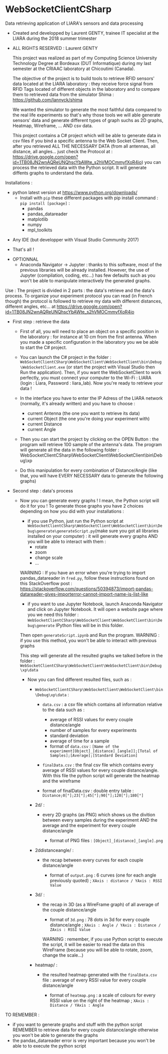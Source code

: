 # WebSocketClientCSharp
Data retrieving application of LIARA's sensors and data processing

- Created and developped by Laurent GENTY, trainee IT specialist at the LIARA during the 2018 summer trimester
- ALL RIGHTS RESERVED : Laurent GENTY

  This project was realized as part of my Computing Science University Technology Degree at Bordeaux (DUT Informatique) during my last semester
  at the CRIAAC laboratory at Chicoutimi (Canada).

  The objective of the project is to build tools to retrieve RFID sensors' data located at the LIARA laboratory : they receive force signal
  from RFID Tags located of different objects in the laboratory and to compare them to retrieved data from the simulator Shima : https://github.com/Iannyck/shima

  We wanted the simulator to generate the most faithful data compared to the real life experiments so that's why those tools we will able
  generate sensors' data and generate different types of graph suchs as 2D graphs, Heatmap, Wireframe, ... AND csv data.

  This project contains a C# project which will be able to generate data in csv files if you bind a specific antenna to the Web Socket Client.
  Then, after you retrieved ALL THE NECESSARY DATA (from all antennas, all distance, all angles... just check the Protocol at :
  https://drive.google.com/open?id=1TB08JN2wnAQReUNQhscYbAWte_s2hVMOCmmyfXoR4io) you can process the retrieved data with the Python script.
  It will generate diffents graphs to understand the data.

Installations :
* python latest version at https://www.python.org/downloads/
  - Install with `pip` these different packages with pip install command : `pip install [package]` :
    * pandas
    * pandas_datareader
    * matplotlib
    * numpy
    * mpl_toolkits

- Any IDE (but developper with Visual Studio Community 2017)

* That's all !

- OPTIONNAL
  - Anaconda Navigator -> Jupyter : thanks to this software, most of the previous libraries will be already installed. However, the use of Jupyter (compilation, coding, etc...) has few defaults such as you won't be able to manipulate interactively the generated graphs.

Use :
  The project is divided in 2 parts : the data's retrieve and the data's process. To organize your experiment protocol you can read (in French though)
  the protocol is followed to retrieve my data with different distances, different angles, etc... at   https://drive.google.com/open?id=1TB08JN2wnAQReUNQhscYbAWte_s2hVMOCmmyfXoR4io

  - First step : retrieve the data
    - First of all, you will need to place an object on a specific position in the laboratory : for instance at 10 cm from the first antenna. When you made a specific configuration in the laboratory you we be able to start the C# project.

    - You can launch the C# project in the folder : `WebSocketClientCSharp\WebSocketClient\WebSocketClient\bin\Debug\WebSocketClient.exe` (or start the project with Visual Studio then Run the application). Then, if you want the WebSocketClient to work perfectly, you must connect your computer to the Wi-Fi : LIARA (login : Liara, Password : liara_lab). Now you're ready to retrieve your data !

    - In the interface you have to enter the IP Adress of the LIARA network (normally, it's already written) and you have to choose :
      - current Antenna (the one you want to retrieve its data)
      - current Object (the one you're doing your experiment with)
      - current Distance
      - current Angle

    - Then you can start the project by clicking on the OPEN Button : the program will retrieve 100 sample of the antenna's data. The program will generate all the data in the following folder : WebSocketClientCSharp\WebSocketClient\WebSocketClient\bin\Debug\xp

    - Do this manipulation for every combination of Distance/Angle (like that, you will have EVERY NECESSARY data to generate the following graphs)

  - Second step : data's process
    - Now you can generate every graphs ! I mean, the Python script will do it for you ! To generate those graphs you have 2 choices depending on how you did with your installations :
      - if you use Python, just run the Python script at `WebSocketClientCSharp\WebSocketClient\WebSocketClient\bin\Debug\generate\generateScript.py`(make sure you got all libraries installed on your computer) : it will generate every graphs AND you will be able to interact with them :
        - rotate
        - zoom
        - change scale
        - ...

      WARNING : If you have an error when you're trying to import pandas_datareader in `fred.py`, follow these instructions found on this StackOverflow post : https://stackoverflow.com/questions/50394873/import-pandas-datareader-gives-importerror-cannot-import-name-is-list-like

      - if you want to use Jupyter Notebook, launch Anaconda Navigator and click on Jupyter Notebook. It will open a website page where you we need this folder : `WebSocketClientCSharp\WebSocketClient\WebSocketClient\bin\Debug\generate` IPython files will be in this folder.

      Then open `generateScript.ipynb` and Run the program.
      WARNING : if you use this method, you won't be able to interact with previous graphs

      This step will generate all the resulted graphs we talked before in the folder : `WebSocketClientCSharp\WebSocketClient\WebSocketClient\bin\Debug\xp\data`

      - Now you can find different resulted files, such as :
        - `WebSocketClientCSharp\WebSocketClient\WebSocketClient\bin\Debug\xp\data` :
          - `data.csv` : a csv file which contains all information relative to the data such as :
            - average of RSSI values for every couple distance/angle
            - number of samples for every experiments
            - standard deviation
            - average of time for a sample

            * format of `data.csv` : `[Name of the experiment[Object]_[distance]_[angle]];[Total of Samples];[Average];[Standard Deviation]`

          - `finalData.csv` : the final csv file which contains every average of RSSI values for every couple distance/angle. With this file the python script will generate the heatmap and the wireframe

          - format of finalData.csv : double entry table : `Distance;0[°];23[°];45[°];90[°];120[°];180[°]`

        - 2d/ :
          - every 2D graphs (as PNG) which shows us the divition between every samples during the experiment AND the average and the experiment for every couple distance/angle

            - format of PNG files : `[Object]_[distance]_[angle].png`

        - 2ddistanceangle/ :
          - the recap between every curves for each couple distance/angle

            - format of `output.png` : 6 curves (one for each angle previously quoted) ; `XAxis : distance / YAxis : RSSI Value`

        - 3d/ :
          - the recap in 3D (as a WireFrame graph) of all average of the couple distance/angle

            - format of `3d.png` : 78 dots in 3d for every couple distance/angle ; `XAxis : Angle / YAxis : Distance / ZAxis : RSSI Value`

            WARNING : remember, if you use Python script to execute the script, it will be easier to read the data on this WireFrame (because you will be able to rotate, zoom, change the scale...)

        - heatmap/ :
          - the resulted heatmap generated with the `finalData.csv` file : average of every RSSI value for every couple distance/angle

            - format of `heatmap.png` : a scale of colours for every RSSI value on the right of the heatmap ; `XAxis : Distance / YAxis : Angle`


TO REMEMBER :
  - if you want to generate graphs and stuff with the python script REMEMBER to retrieve data for every couple distance/angle otherwise
  you won't be able to generate the graphs
  - the pandas_datareader error is very important because you won't be able to to execute the python script
